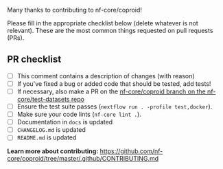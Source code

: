 Many thanks to contributing to nf-core/coproid!

Please fill in the appropriate checklist below (delete whatever is not relevant). These are the most common things requested on pull requests (PRs).

## PR checklist

 - [ ] This comment contains a description of changes (with reason)
 - [ ] If you've fixed a bug or added code that should be tested, add tests!
 - [ ] If necessary, also make a PR on the [nf-core/coproid branch on the nf-core/test-datasets repo]( https://github.com/nf-core/test-datasets/pull/new/nf-core/coproid)
 - [ ] Ensure the test suite passes (`nextflow run . -profile test,docker`).
 - [ ] Make sure your code lints (`nf-core lint .`).
 - [ ] Documentation in `docs` is updated
 - [ ] `CHANGELOG.md` is updated
 - [ ] `README.md` is updated

**Learn more about contributing:** https://github.com/nf-core/coproid/tree/master/.github/CONTRIBUTING.md
